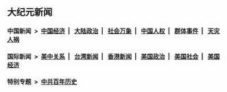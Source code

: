 ## 大纪元新闻

#### 中国新闻 &nbsp;>&nbsp; [中国经济](indexes/ncid283/README.md?10300845) &nbsp;| &nbsp; [大陆政治](indexes/ncid277/README.md?10300845) &nbsp;| &nbsp; [社会万象](indexes/ncid282/README.md?10300845) &nbsp;| &nbsp; [中国人权](indexes/ncid278/README.md?10300845) &nbsp;| &nbsp; [群体事件](indexes/ncid279/README.md?10300845) &nbsp;| &nbsp; [天灾人祸](indexes/ncid280/README.md?10300845)

#### 国际新闻 &nbsp;>&nbsp; [美中关系](indexes/nf1412576/README.md?10300845) &nbsp;| &nbsp; [台湾新闻](indexes/ncid1349361/README.md?10300845) &nbsp;| &nbsp; [香港新闻](indexes/ncid1349362/README.md?10300845) &nbsp;| &nbsp; [美国政治](indexes/ncid1078159/README.md?10300845) &nbsp;| &nbsp; [美国社会](indexes/ncid1078160/README.md?10300845) &nbsp;| &nbsp; [美国经济](indexes/ncid1078158/README.md?10300845)

#### 特别专题 &nbsp;>&nbsp; [中共百年历史](https://github.com/epoch-news/epoch-special/blob/master/README.md?10300845)  
